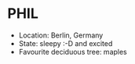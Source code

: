 # PHIL
* Location: Berlin, Germany
* State: sleepy :-D and excited
* Favourite deciduous tree: maples
